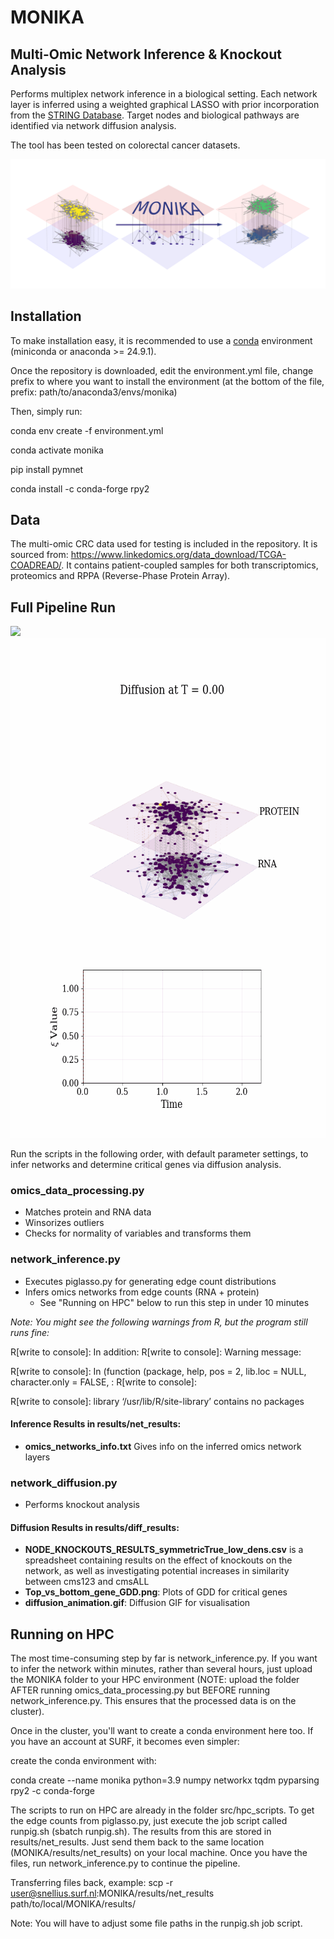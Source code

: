 # MONIKA
## Multi-Omic Network Inference &amp; Knockout Analysis

Performs multiplex network inference in a biological setting. Each network layer is inferred using a weighted graphical LASSO with prior incorporation from the [STRING Database](https://string-db.org/).
Target nodes and biological pathways are identified via network diffusion analysis.

The tool has been tested on colorectal cancer datasets.

![Alt text](MONIKA_arrow.png)

## Installation
To make installation easy, it is recommended to use a [conda](https://www.anaconda.com/download) environment (miniconda or anaconda >= 24.9.1). 

Once the repository is downloaded, edit the environment.yml file, change prefix to where you want to install the environment (at the bottom of the file, prefix: path/to/anaconda3/envs/monika)

Then, simply run:

conda env create -f environment.yml

conda activate monika

pip install pymnet

conda install -c conda-forge rpy2

## Data
The multi-omic CRC data used for testing is included in the repository. It is sourced from: https://www.linkedomics.org/data_download/TCGA-COADREAD/. It contains patient-coupled samples for both transcriptomics, proteomics and RPPA (Reverse-Phase Protein Array).

## Full Pipeline Run
![](diffusion_animation.gif|100)
<img src="diffusion_animation.gif" width="600" height="800" />

Run the scripts in the following order, with default parameter settings, to infer networks and determine critical genes via diffusion analysis.

### omics_data_processing.py
- Matches protein and RNA data
- Winsorizes outliers
- Checks for normality of variables and transforms them

### network_inference.py
- Executes piglasso.py for generating edge count distributions
- Infers omics networks from edge counts (RNA + protein)
	- See "Running on HPC" below to run this step in under 10 minutes

*Note: You might see the following warnings from R, but the program still runs fine:*

R[write to console]: In addition: 
R[write to console]: Warning message:

R[write to console]: In (function (package, help, pos = 2, lib.loc = NULL, character.only = FALSE,  :
R[write to console]: 
 
R[write to console]:  library ‘/usr/lib/R/site-library’ contains no packages


#### Inference Results in results/net_results:
- **omics_networks_info.txt** Gives info on the inferred omics network layers

### network_diffusion.py
- Performs knockout analysis 

#### Diffusion Results in results/diff_results: 
- **NODE_KNOCKOUTS_RESULTS_symmetricTrue_low_dens.csv** is a spreadsheet containing results on the effect of knockouts on the network, as well as investigating potential increases in similarity between cms123 and cmsALL
- **Top_vs_bottom_gene_GDD.png**: Plots of GDD for critical genes
- **diffusion_animation.gif**: Diffusion GIF for visualisation


## Running on HPC
The most time-consuming step by far is network_inference.py. 
If you want to infer the network within minutes, rather than several hours, just upload the MONIKA folder to your HPC environment (NOTE: upload the folder AFTER running omics_data_processing.py but BEFORE running network_inference.py. This ensures that the processed data is on the cluster). 

Once in the cluster, you'll want to create a conda environment here too. If you have an account at SURF, it becomes even simpler:

create the conda environment with:

conda create --name monika python=3.9 numpy networkx tqdm pyparsing rpy2 -c conda-forge

The scripts to run on HPC are already in the folder src/hpc_scripts. To get the edge counts from piglasso.py, just execute the job script called runpig.sh (sbatch runpig.sh). The results from this are stored in results/net_results. Just send them back to the same location (MONIKA/results/net_results) on your local machine. Once you have the files, run network_inference.py to continue the pipeline.

Transferring files back, example: scp -r user@snellius.surf.nl:MONIKA/results/net_results path/to/local/MONIKA/results/

Note: You will have to adjust some file paths in the runpig.sh job script.
